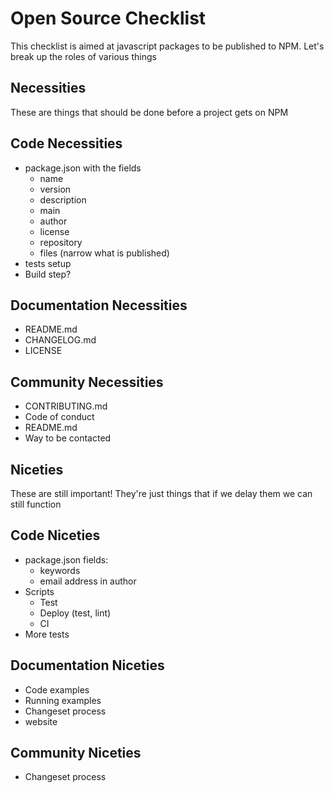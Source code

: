 # Open Source Checklist
This checklist is aimed at javascript packages to be published to NPM. Let's break up the roles of various things

## Necessities

These are things that should be done before a project gets on NPM

## Code Necessities
* package.json with the fields
	* name
	* version
	* description
	* main
	* author
	* license
	* repository
	* files (narrow what is published)
* tests setup
* Build step?


## Documentation Necessities 
* README.md
* CHANGELOG.md
* LICENSE

## Community Necessities
* CONTRIBUTING.md
* Code of conduct
* README.md
* Way to be contacted

## Niceties

These are still important! They're just things that if we delay them we can still function

## Code Niceties
* package.json fields:
	* keywords
	* email address in author
* Scripts
	* Test
	* Deploy (test, lint)
	* CI
* More tests
## Documentation Niceties
* Code examples
* Running examples
* Changeset process
* website

## Community Niceties
* Changeset process
